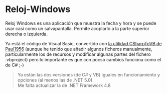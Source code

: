 # Reloj-Windows
 Reloj Windows es una aplicación que muestra la fecha y hora y se puede usar casi como un salvapantalla. Permite acoplarlo a la parte superior derecha o izquierda.
 
Ya está el código de Visual Basic, convertido con [la utilidad CSharpToVB de Paul1956](https://github.com/paul1956/CSharpToVB) (aunque he tenido que añadir algunos ficheros manualmente, particularmente los de recursos y modificar algunas partes del fichero .vbproject) pero lo importante es que con pocso cambios funciona como el de C# ;-)
 
> Ya están las dos versiones (de C# y VB) iguales en funcionamiento y opciones (al menos las de .NET 5.0)<br>
> Me falta actualizar la de .NET Framework 4.8
 
